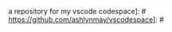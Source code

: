 [vscodespace]: #
[https://cdn.discordapp.com/attachments/972080189339213875/1233443991165599826/image.png?ex=662d1dbb&is=662bcc3b&hm=d854c40096d139a3287119cf1aee2873c22a19a46590834953438164f4204a30&]: # 
a repository for my vscode codespace]: # 
https://github.com/ashlynmay/vscodespace]: # 